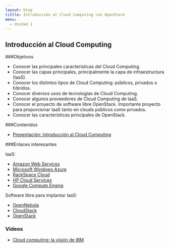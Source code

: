 ```yaml
---
layout: blog
tittle: Introducción al Cloud Computing con OpenStack
menu:
  - Unidad 1
---
```

## Introducción al Cloud Computing

###Objetivos
* Conocer las principales características del Cloud Computing.
* Conocer las capas principales, principalmente la capa de infraestructura (IaaS).
* Conocer los distintos tipos de Cloud Computing: públicos, privados o híbridos.
* Conocer diversos usos de tecnologías de Cloud Computing.
* Conocer algunos proveedores de Cloud Computing de IaaS.
* Conocer el proyecto de software libre OpenStack. Importante proyecto para
proporcionar IaaS tanto en clouds públicos como privados.
* Conocer las características principales de OpenStack.

###Contenidos

* [Presentación: Introducción al Cloud Computing](presentacion)

###Enlaces interesantes

IaaS:

* [Amazon Web Services](http://aws.amazon.com/es/)
* [Microsoft Windows Azure](http://www.windowsazure.com/)
* [RackSpace Cloud](http://www.rackspace.com/cloud/)
* [HP Cloud Services](https://www.hpcloud.com/)
* [Google Compute Engine](https://cloud.google.com/products/compute-engine/)

Software libre para implantar IaaS:

* [OpenNebula](http://www.opennebula.org)
* [CloudStack](http://cloudstack.apache.org/)
* [OpenStack](http://www.openstack.org)

### Vídeos

* [Cloud computing: la visión de IBM](http://www.youtube.com/watch?v=5rBwfCf5LZE)
